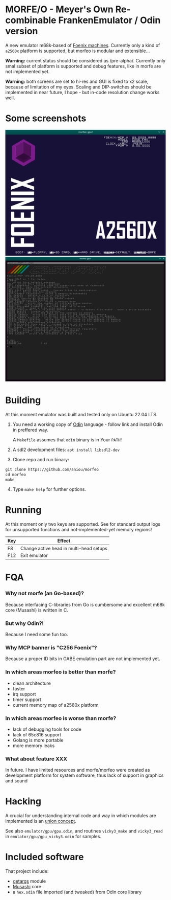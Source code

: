 # MORFE/O - Meyer's Own Re-combinable FrankenEmulator / Odin version

A new emulator m68k-based of [Foenix machines](https://c256foenix.com/).
Currently only a kind of ``a2560x`` platform is supported, but morfeo
is modular and extensible...

**Warning:** current status should be considered as /pre-alpha/. Currently
only smal subset of platform is supported and debug features, like in morfe
are not implemented yet.

**Warning:** both screens are set to hi-res and GUI is fixed to x2 scale,
because of limitation of my eyes. Scaling and DIP-switches should be 
implemented in near future, I hope - but in-code resolution change works
well.

# Some screenshots

![splash screen](doc/morfeo-1.png)
![running system](doc/morfeo-2.png)

# Building

At this moment emulator was built and tested only on Ubuntu 22.04 LTS.

1. You need a working copy of [Odin](https://odin-lang.org/docs/install/)
   language - follow link and install Odin in preffered way.

   A ``Makefile`` assumes that ``odin`` binary is in Your ``PATH``!

2. A sdl2 development files: ``apt install libsdl2-dev``

3. Clone repo and run binary:

```shell
git clone https://github.com/aniou/morfeo
cd morfeo
make
```

4. Type ``make help`` for further options.

# Running

At this moment only two keys are supported. See for standard output logs
for unsupported functions and not-implemented-yet memory regions!

|Key     |Effect
---------|---------------------------
F8       |Change active head in multi-head setups
F12      |Exit emulator

# FQA

### Why not morfe (an Go-based)?

Because interfacing C-libraries from Go is cumbersome and excellent m68k
core (Musashi) is written in C.

### But why Odin?!

Because I need some fun too.

### Why MCP banner is "C256 Foenix"?

Because a proper ID bits in GABE emulation part are not implemented yet.

### In which areas morfeo is better than morfe?

* clean architecture
* faster
* irq support
* timer support
* current memory map of a2560x platform

### In which areas morfeo is worse than morfe?

* lack of debugging tools for code
* lack of 65c816 support
* Golang is more portable 
* more memory leaks

### What about feature XXX

In future. I have limited resources and morfe/morfeo were created as
development platform for system software, thus lack of support in 
graphics and sound

# Hacking

A crucial for understanding internal code and way in which modules
are implemented is an [union concept](https://github.com/odin-lang/Odin/blob/master/examples/demo/demo.odin#L577).

See also ``emulator/gpu/gpu.odin``, and routines ``vicky3_make`` 
and ``vicky3_read`` in ``emulator/gpu/gpu_vicky3.odin`` for samples.

# Included software

That project include:

* [getargs](https://github.com/jasonKercher/getargs) module
* [Musashi](https://github.com/kstenerud/Musashi) core
* a ``hex.odin`` file imported (and tweaked) from Odin core library 

